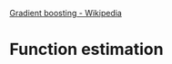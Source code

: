 [Gradient boosting - Wikipedia](https://en.wikipedia.org/wiki/Gradient_boosting)


# Function estimation

